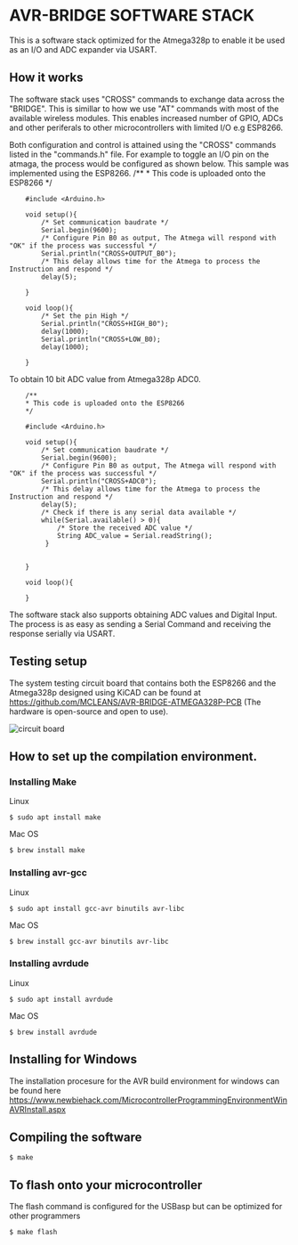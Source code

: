 # AVR-BRIDGE SOFTWARE STACK
This is a software stack optimized for the Atmega328p to enable it be used as an I/O and ADC expander via USART.

## How it works
The software stack uses "CROSS" commands to exchange data across the "BRIDGE". This is simillar to how we use "AT" commands with most of the available wireless modules. This enables increased number of GPIO, ADCs and other periferals to other microcontrollers with limited I/O e.g ESP8266.

Both configuration and control is attained using the "CROSS" commands listed in the "commands.h" file. For example to toggle an I/O pin on the atmaga, the process would be configured as shown below. This sample was implemented using the ESP8266.
        /**
        * This code is uploaded onto the ESP8266
        */
        
        #include <Arduino.h>

        void setup(){
            /* Set communication baudrate */
            Serial.begin(9600);
            /* Configure Pin B0 as output, The Atmega will respond with "OK" if the process was successful */
            Serial.println("CROSS+OUTPUT_B0");
            /* This delay allows time for the Atmega to process the Instruction and respond */
            delay(5);
            
        }

        void loop(){
            /* Set the pin High */
            Serial.println("CROSS+HIGH_B0");
            delay(1000);
            Serial.println("CROSS+LOW_B0);
            delay(1000);
                    
        }
        
To obtain 10 bit ADC value from Atmega328p ADC0.

        /**
        * This code is uploaded onto the ESP8266
        */
        
        #include <Arduino.h>

        void setup(){
            /* Set communication baudrate */
            Serial.begin(9600);
            /* Configure Pin B0 as output, The Atmega will respond with "OK" if the process was successful */
            Serial.println("CROSS+ADC0");
            /* This delay allows time for the Atmega to process the Instruction and respond */
            delay(5);
            /* Check if there is any serial data available */
            while(Serial.available() > 0){
                /* Store the received ADC value */
                String ADC_value = Serial.readString();
             }
            
            
        }

        void loop(){
            
        }


The software stack also supports obtaining ADC values and Digital Input. The process is as easy as sending a Serial Command and receiving the response serially via USART.

## Testing setup
The system testing circuit board that contains both the ESP8266 and the Atmega328p designed using KiCAD can be found at https://github.com/MCLEANS/AVR-BRIDGE-ATMEGA328P-PCB (The hardware is open-source and open to use).

![circuit board](https://pbs.twimg.com/media/EdUHqd8WoAE1fRa?format=jpg&name=medium)

## How to set up the compilation environment.
### Installing Make
Linux

    $ sudo apt install make

Mac OS 

    $ brew install make

### Installing avr-gcc
Linux 

    $ sudo apt install gcc-avr binutils avr-libc

Mac OS

    $ brew install gcc-avr binutils avr-libc

### Installing avrdude 
Linux 

    $ sudo apt install avrdude

Mac OS

    $ brew install avrdude

## Installing for Windows
The installation procesure for the AVR build environment for windows can be found here https://www.newbiehack.com/MicrocontrollerProgrammingEnvironmentWinAVRInstall.aspx

## Compiling the software

    $ make

## To flash onto your microcontroller
The flash command is configured for the USBasp but can be optimized for other programmers

    $ make flash



        
